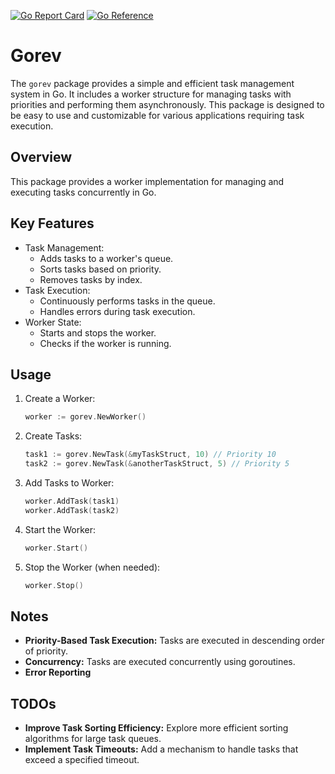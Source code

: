 [![Go Report Card](https://goreportcard.com/badge/github.com/umitanilkilic/gorev)](https://goreportcard.com/report/github.com/umitanilkilic/gorev) [![Go Reference](https://pkg.go.dev/badge/github.com/umitanilkilic/gorev.svg)](https://pkg.go.dev/github.com/umitanilkilic/gorev)
 # Gorev
The `gorev` package provides a simple and efficient task management system in Go. It includes a worker structure for managing tasks with priorities and performing them asynchronously. This package is designed to be easy to use and customizable for various applications requiring task execution.
## Overview

This package provides a worker implementation for managing and executing tasks concurrently in Go.

## Key Features

- Task Management:
    - Adds tasks to a worker's queue.
    - Sorts tasks based on priority.
    - Removes tasks by index.
- Task Execution:
    - Continuously performs tasks in the queue.
    - Handles errors during task execution.
- Worker State:
    - Starts and stops the worker.
    - Checks if the worker is running.

## Usage

1. Create a Worker:
   ```go
   worker := gorev.NewWorker()
   ```
2. Create Tasks:
   ```go
   task1 := gorev.NewTask(&myTaskStruct, 10) // Priority 10
   task2 := gorev.NewTask(&anotherTaskStruct, 5) // Priority 5
   ```
3. Add Tasks to Worker:
   ```go
   worker.AddTask(task1)
   worker.AddTask(task2)
   ```
4. Start the Worker:
   ```go
   worker.Start()
   ```
5. Stop the Worker (when needed):
   ```go
   worker.Stop()
   ```

## Notes

- **Priority-Based Task Execution:** Tasks are executed in descending order of priority.
- **Concurrency:** Tasks are executed concurrently using goroutines.
- **Error Reporting**

## TODOs

- **Improve Task Sorting Efficiency:** Explore more efficient sorting algorithms for large task queues.
- **Implement Task Timeouts:** Add a mechanism to handle tasks that exceed a specified timeout.
